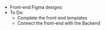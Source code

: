 - Front-end Figma designs: *[](https://www.figma.com/design/AKuVELf7nsEUNEIMG6ZsYC/Untitled?node-id=0-1&m=dev&t=8yABfJUpaCIkRDIH-1)*
- To Do:
  - Complete the front-end templates
  - Connect the front-end with the Backend
